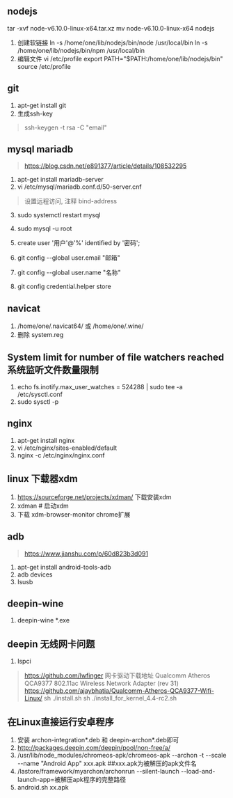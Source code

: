 ## nodejs

tar -xvf   node-v6.10.0-linux-x64.tar.xz
mv node-v6.10.0-linux-x64  nodejs

1. 创建软链接
ln -s /home/one/lib/nodejs/bin/node /usr/local/bin
ln -s /home/one/lib/nodejs/bin/npm /usr/local/bin
2. 编辑文件
vi /etc/profile
export PATH="$PATH:/home/one/lib/nodejs/bin"
source /etc/profile

## git

1. apt-get install git
2. 生成ssh-key
> ssh-keygen -t rsa -C "email"

## mysql mariadb

> https://blog.csdn.net/e891377/article/details/108532295
1. apt-get install mariadb-server
2. vi /etc/mysql/mariadb.conf.d/50-server.cnf
> 设置远程访问, 注释 bind-address
3. sudo systemctl restart mysql
4. sudo mysql -u root
5. create user '用户'@'%' identified by '密码';

6. git config --global user.email "邮箱"
7. git config --global user.name "名称"
8. git config credential.helper store

## navicat

1. /home/one/.navicat64/ 或 /home/one/.wine/
2. 删除 system.reg

## System limit for number of file watchers reached 系统监听文件数量限制

1. echo fs.inotify.max_user_watches = 524288 | sudo tee -a /etc/sysctl.conf
2. sudo sysctl -p

## nginx

1. apt-get install nginx
2. vi /etc/nginx/sites-enabled/default
3. nginx -c /etc/nginx/nginx.conf

## linux 下载器xdm

1. https://sourceforge.net/projects/xdman/ 下载安装xdm
2. xdman # 启动xdm
3. 下载 xdm-browser-monitor chrome扩展


## adb
> https://www.jianshu.com/p/60d823b3d091

1. apt-get install android-tools-adb
2. adb devices
3. lsusb

## deepin-wine

1. deepin-wine *.exe

## deepin 无线网卡问题

1. lspci

> https://github.com/lwfinger 网卡驱动下载地址
> Qualcomm Atheros QCA9377 802.11ac Wireless Network Adapter (rev 31)
> https://github.com/ajaybhatia/Qualcomm-Atheros-QCA9377-Wifi-Linux/
> sh ./install.sh
> sh ./install_for_kernel_4.4-rc2.sh

## 在Linux直接运行安卓程序

1. 安装 archon-integration*.deb 和 deepin-archon*.deb即可
2. http://packages.deepin.com/deepin/pool/non-free/a/
3. /usr/lib/node_modules/chromeos-apk/chromeos-apk --archon -t --scale --name "Android App" xxx.apk   ##xxx.apk为被解压的apk文件名
4. /lastore/framework/myarchon/archonrun --silent-launch --load-and-launch-app=被解压apk程序的完整路径
5. android.sh   xx.apk
